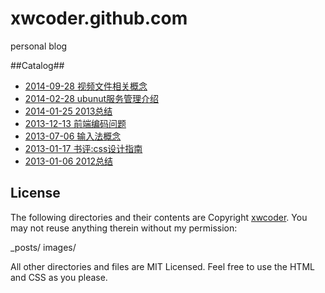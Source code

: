 xwcoder.github.com
==================

personal blog

##Catalog##

* [2014-09-28  视频文件相关概念](_posts/2014-09-11-video-concept.md)
* [2014-02-28  ubunut服务管理介绍](_posts/2014-02-28-ubuntu-service-management.md)
* [2014-01-25  2013总结](_posts/2014-01-25-2013-summary.md)
* [2013-12-13  前端编码问题](_posts/2013-12-13-encoding-charset.md)
* [2013-07-06  输入法概念](_posts/2013-07-06-input-method-concept.md)
* [2013-01-17  书评:css设计指南](_posts/2013-01-17-book-stylin-with-css.md)
* [2013-01-06  2012总结](_posts/2013-01-06-2012-summary.md)

## License ##

The following directories and their contents are Copyright [xwcoder](https://github.com/xwcoder). You may not reuse anything therein without my permission:

_posts/
images/

All other directories and files are MIT Licensed. Feel free to use the HTML and CSS as you please.
